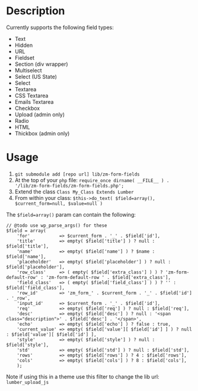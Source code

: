 Description
==

Currently supports the following field types:

* Text
* Hidden
* URL
* Fieldset
* Section (div wrapper)
* Multiselect
* Select (US State)
* Select
* Textarea
* CSS Textarea
* Emails Textarea
* Checkbox
* Upload (admin only)
* Radio
* HTML
* Thickbox (admin only)


Usage
==
1. `git submodule add [repo url] lib/zm-form-fields`
1. At the top of your `php` file: `require_once dirname( __FILE__ ) . '/lib/zm-form-fields/zm-form-fields.php';`
1. Extend the class `Class My_Class Extends Lumber`
1. From within your class: `$this->do_text( $field=array(), $current_form=null, $value=null )`


The `$field=array()` param can contain the following:

```
// @todo use wp_parse_args() for these
$field = array(
    'for'           => $current_form . '_' . $field['id'],
    'title'         => empty( $field['title'] ) ? null : $field['title'],
    'name'          => empty( $field['name'] ) ? $name : $field['name'],
    'placeholder'   => empty( $field['placeholder'] ) ? null : $field['placeholder'],
    'row_class'     => ( empty( $field['extra_class'] ) ) ? 'zm-form-default-row' : 'zm-form-default-row ' . $field['extra_class'],
    'field_class'   => ( empty( $field['field_class'] ) ) ? '' : $field['field_class'],
    'row_id'        => 'zm_form_' . $current_form . '_' . $field['id'] . '_row',
    'input_id'      => $current_form . '_' . $field['id'],
    'req'           => empty( $field['req'] ) ? null : $field['req'],
    'desc'          => empty( $field['desc'] ) ? null : '<span class="description">' . $field['desc'] . '</span>',
    'echo'          => empty( $field['echo'] ) ? false : true,
    'current_value' => empty( $field['value'][ $field['id'] ] ) ? null : $field['value'][ $field['id'] ],
    'style'         => empty( $field['style'] ) ? null : $field['style'],
    'std'           => empty( $field['std'] ) ? null : $field['std'],
    'rows'          => empty( $field['rows'] ) ? 4 : $field['rows'],
    'cols'          => empty( $field['cols'] ) ? 8 : $field['cols'],
    );
```

Note if using this in a theme use this filter to change the lib url: `lumber_upload_js`